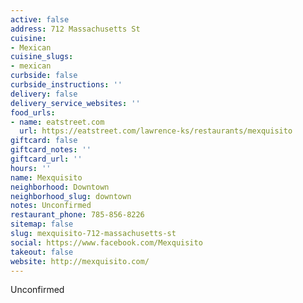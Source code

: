 ```yaml
---
active: false
address: 712 Massachusetts St
cuisine:
- Mexican
cuisine_slugs:
- mexican
curbside: false
curbside_instructions: ''
delivery: false
delivery_service_websites: ''
food_urls:
- name: eatstreet.com
  url: https://eatstreet.com/lawrence-ks/restaurants/mexquisito
giftcard: false
giftcard_notes: ''
giftcard_url: ''
hours: ''
name: Mexquisito
neighborhood: Downtown
neighborhood_slug: downtown
notes: Unconfirmed
restaurant_phone: 785-856-8226
sitemap: false
slug: mexquisito-712-massachusetts-st
social: https://www.facebook.com/Mexquisito
takeout: false
website: http://mexquisito.com/
---
```


Unconfirmed